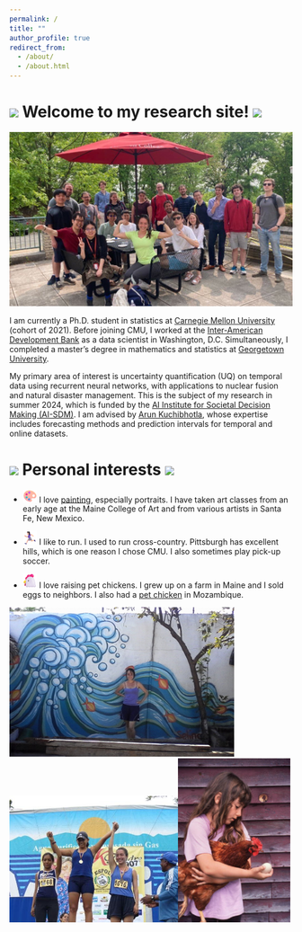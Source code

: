 ```yaml
---
permalink: /
title: ""
author_profile: true
redirect_from: 
  - /about/
  - /about.html
---
```


<img src="/images/favicon.ico" width="25"> Welcome to my research site! <img src="/images/favicon.ico" width="25">
======

![CMU colleagues](/images/CMU_patio1.jpg)

I am currently a Ph.D. student in statistics at [Carnegie Mellon University](https://www.cmu.edu/dietrich/statistics-datascience/index.html) (cohort of 2021). Before joining CMU, I worked at the [Inter-American Development Bank](https://www.iadb.org/en) as a data scientist in Washington, D.C. Simultaneously, I completed a master’s degree in mathematics and statistics at [Georgetown University](https://mathstat.georgetown.edu/graduate/). 


My primary area of interest is uncertainty quantification (UQ) on temporal data using recurrent neural networks, with applications to nuclear fusion and natural disaster management. This is the subject of my research in summer 2024, which is funded by the [AI Institute for Societal Decision Making (AI-SDM)](https://www.cmu.edu/ai-sdm/index.html). I am advised by [Arun Kuchibhotla](https://arun-kuchibhotla.github.io/), whose expertise includes forecasting methods and prediction intervals for temporal and online datasets.


<img src="/images/favicon.ico" width="25"> Personal interests <img src="/images/favicon.ico" width="25">
======

* <img src="/images/paint1.png" width="25"> I love [painting](https://www.instagram.com/selina.carter.art), especially portraits. I have taken art classes from an early age at the Maine College of Art and from various artists in Santa Fe, New Mexico.

* <img src="/images/girlrun.png" width="25"> I like to run. I used to run cross-country. Pittsburgh has excellent hills, which is one reason I chose CMU. I also sometimes play pick-up soccer.

* <img src="/images/chicken.png" width="25"> I love raising pet chickens. I grew up on a farm in Maine and I sold eggs to neighbors. I also had a [pet chicken](https://www.youtube.com/watch?v=nvbMS_YSOF0) in Mozambique.



<img src="/images/mural_moz.jpg" width="400" title="Mural I did in Island of Mozambique"><img src="/images/run_ecuador.jpg" width="300" title="Run (10K I think) in Guayaquil, Ecuador"><img src="/images/me_chicken.png" width="200" title="Me (age 7?) and a pet hen in Maine">